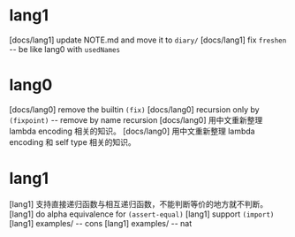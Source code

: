 # lang1

[docs/lang1] update NOTE.md and move it to `diary/`
[docs/lang1] fix `freshen` -- be like lang0 with `usedNames`

# lang0

[docs/lang0] remove the builtin `(fix)`
[docs/lang0] recursion only by `(fixpoint)` -- remove by name recursion
[docs/lang0] 用中文重新整理 lambda encoding 相关的知识。
[docs/lang0] 用中文重新整理 lambda encoding 和 self type 相关的知识。

# lang1

[lang1] 支持直接递归函数与相互递归函数，不能判断等价的地方就不判断。
[lang1] do alpha equivalence for `(assert-equal)`
[lang1] support `(import)`
[lang1] examples/ -- cons
[lang1] examples/ -- nat
